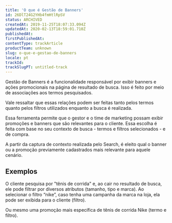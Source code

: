 ```yaml
---
title: 'O que é Gestão de Banners'
id: 26DlT24G2YHb4fmHtlRpSV
status: ARCHIVED
createdAt: 2019-11-25T18:07:33.094Z
updatedAt: 2020-02-13T18:59:01.710Z
publishedAt: 
firstPublishedAt: 
contentType: trackArticle
productTeam: unknown
slug: o-que-e-gestao-de-banners
locale: pt
trackId: 
trackSlugPT: untitled-track
---
```


Gestão de Banners é a funcionalidade responsável por exibir banners e ações promocionais na página de resultado de busca. Isso é feito por meio de associações aos termos pesquisados.

Vale ressaltar que essas relações podem ser feitas tanto pelos termos quanto pelos filtros utilizados enquanto a busca é realizada.

Essa ferramenta permite que o gestor e o time de marketing possam exibir promoções e banners que são relevantes para o cliente. Essa escolha é feita com base no seu contexto de busca - termos e filtros selecionados - e de compra.

A partir da captura de contexto realizada pelo Search, é eleito qual o banner ou a promoção previamente cadastrados mais relevante para aquele cenário.


## Exemplos

O cliente pesquisa por "tênis de corrida" e, ao cair no resultado de busca, ele pode filtrar por diversos atributos (tamanho, tipo e marca). Ao selecionar o filtro “nike”, caso tenha uma campanha da marca na loja, ela pode ser exibida para o cliente (filtro). 

Ou mesmo uma promoção mais específica de tênis de corrida Nike (termo e filtro).

